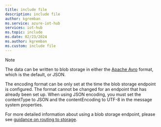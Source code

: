 ```yaml
---
title: include file
description: include file
author: kgremban
ms.service: azure-iot-hub
services: iot-hub
ms.topic: include
ms.date: 02/23/2024
ms.author: kgremban
ms.custom: include file
---
```

> [!NOTE]
> The data can be written to blob storage in either the [Apache Avro](https://avro.apache.org/) format, which is the default, or JSON. 
>    
> The encoding format can be only set at the time the blob storage endpoint is configured. The format cannot be changed for an endpoint that has already been set up. When using JSON encoding, you must set the contentType to JSON and the contentEncoding to UTF-8 in the message system properties. 
>
> For more detailed information about using a blob storage endpoint, please see [guidance on routing to storage](../articles/iot-hub/iot-hub-devguide-endpoints.md#azure-storage-as-a-routing-endpoint).
>